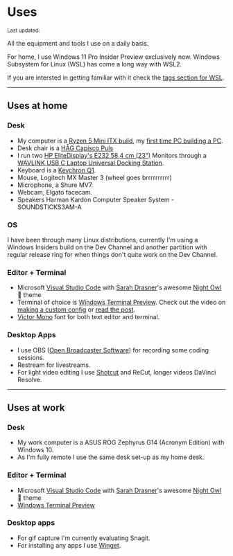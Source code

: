 <script>
  import {
    DateUpdated, 
    Small
  } from '$lib/components'
</script>

# Uses

<Small>
  Last updated: <DateUpdated date="2022-07-24" small="true" />
</Small>

All the equipment and tools I use on a daily basis.

For home, I use Windows 11 Pro Insider Preview exclusively now.
Windows Subsystem for Linux (WSL) has come a long way with WSL2.

If you are intersted in getting familiar with it check the [tags
section for WSL].

---

## Uses at home

### Desk

- My computer is a [Ryzen 5 Mini ITX build], my [first time PC
  building a PC].
- Desk chair is a [HÅG Capisco Puls]
- I run two [HP EliteDisplay's E232 58,4 cm (23")] Monitors through a
  [WAVLINK USB C Laptop Universal Docking Station].
- Keyboard is a [Keychron Q1].
- Mouse, Logitech MX Master 3 (wheel goes brrrrrrrrrr)
- Microphone, a Shure MV7.
- Webcam, Elgato facecam.
- Speakers Harman Kardon Computer Speaker System - SOUNDSTICKS3AM-A

### OS

I have been through many Linux distributions, currently I'm using a
Windows Insiders build on the Dev Channel and another partition with
regular release ring for when things don't quite work on the Dev
Channel.

### Editor + Terminal

- Microsoft [Visual Studio Code] with [Sarah Drasner]'s awesome [Night
  Owl] 🦉 theme
- Terminal of choice is [Windows Terminal Preview]. Check out the
  video on [making a custom config] or [read the post].
- [Victor Mono] font for both text editor and terminal.

### Desktop Apps

- I use OBS ([Open Broadcaster Software]) for recording some coding
  sessions.
- Restream for livestreams.
- For light video editing I use [Shotcut] and ReCut, longer videos
  DaVinci Resolve.

---

## Uses at work

### Desk

- My work computer is a ASUS ROG Zephyrus G14 (Acronym Edition) with
  Windows 10.
- As I'm fully remote I use the same desk set-up as my home desk.

### Editor + Terminal

- Microsoft [Visual Studio Code] with [Sarah Drasner]'s awesome [Night
  Owl] 🦉 theme
- [Windows Terminal Preview]

### Desktop apps

- For gif capture I'm currently evaluating Snagit.
- For installing any apps I use [Winget].

<!-- Links -->

[hp elitedisplay's e232 58,4 cm (23")]: https://amzn.to/2ZKVMUP
[håg capisco puls]: https://amzn.to/2ZKWKQa
[open broadcaster software]: https://obsproject.com/
[victor mono]: https://rubjo.github.io/victor-mono/
[sarah drasner]: https://github.com/sdras/
[night owl]: https://github.com/sdras/night-owl-vscode-theme
[keychron q1]:
  https://scottspence.com/posts/keychron-q1-first-impressions
[visual studio code]: https://code.visualstudio.com/
[windows terminal preview]:
  https://www.microsoft.com/en-gb/p/windows-terminal-preview/9n8g5rfz9xk3
[shotcut]: https://shotcut.org/
[winget]:
  https://docs.microsoft.com/en-us/windows/package-manager/winget/
[ryzen 5 mini itx build]: https://uk.pcpartpicker.com/list/pHkrCL
[first time pc building a pc]:
  https://scottspence.com/posts/first-time-pc-build
[made some notes]: https://scottspence.com/posts/logitech-g915
[tags section for wsl]: https://scottspence.com/tags/wsl
[wavlink usb c laptop universal docking station]:
  https://www.amazon.co.uk/gp/product/B082SR6GMB
[making a custom config]: https://www.youtube.com/watch?v=iT47xk3F7EA
[read the post]: http://localhost:3300/posts/windows-terminal-config
